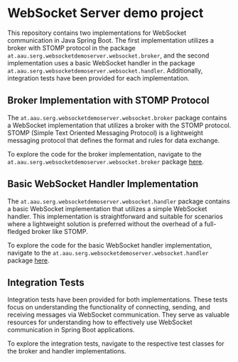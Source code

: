 # WebSocket Server demo project 

This repository contains two implementations for WebSocket communication in Java Spring Boot. The first implementation utilizes a broker with STOMP protocol in the package `at.aau.serg.websocketdemoserver.websocket.broker`, and the second implementation uses a basic WebSocket handler in the package `at.aau.serg.websocketdemoserver.websocket.handler`. Additionally, integration tests have been provided for each implementation.

## Broker Implementation with STOMP Protocol

The `at.aau.serg.websocketdemoserver.websocket.broker` package contains a WebSocket implementation that utilizes a broker with the STOMP protocol. STOMP (Simple Text Oriented Messaging Protocol) is a lightweight messaging protocol that defines the format and rules for data exchange. 

To explore the code for the broker implementation, navigate to the `at.aau.serg.websocketdemoserver.websocket.broker` package [here](src/main/java/at/aau/serg/websocketdemoserver/websocket/broker).

## Basic WebSocket Handler Implementation

The `at.aau.serg.websocketdemoserver.websocket.handler` package contains a basic WebSocket implementation that utilizes a simple WebSocket handler. This implementation is straightforward and suitable for scenarios where a lightweight solution is preferred without the overhead of a full-fledged broker like STOMP.

To explore the code for the basic WebSocket handler implementation, navigate to the `at.aau.serg.websocketdemoserver.websocket.handler` package [here](src/main/java/at/aau/serg/websocketdemoserver/websocket/handler).

## Integration Tests

Integration tests have been provided for both implementations. These tests focus on understanding the functionality of connecting, sending, and receiving messages via WebSocket communication. They serve as valuable resources for understanding how to effectively use WebSocket communication in Spring Boot applications.

To explore the integration tests, navigate to the respective test classes for the broker and handler implementations.
